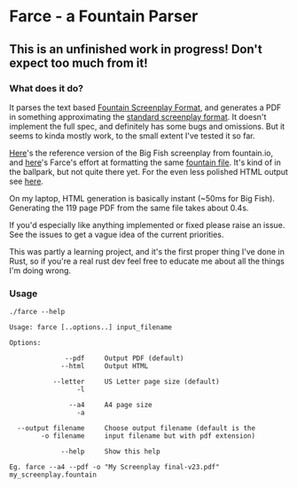 # Farce - a Fountain Parser

## This is an unfinished work in progress! Don't expect too much from it!

### What does it do?

It parses the text based [Fountain Screenplay Format](https://fountain.io/), and generates a PDF in something approximating the [standard screenplay format](https://www.nfi.edu/screenplay-format/). It doesn't implement the full spec, and definitely has some bugs and omissions. But it seems to kinda mostly work, to the small extent I've tested it so far.

[Here](https://fountain.io/_downloads/Big%20Fish.pdf)'s the reference version of the Big Fish screenplay from fountain.io, and [here](./samples/Big-Fish.pdf)'s Farce's effort at formatting the same [fountain file](https://fountain.io/_downloads/Big-Fish.fountain). It's kind of in the ballpark, but not quite there yet. For the even less polished HTML output see [here](./samples/Big-Fish.html).

On my laptop, HTML generation is basically instant (~50ms for Big Fish). Generating the 119 page PDF from the same file takes about 0.4s.

If you'd especially like anything implemented or fixed please raise an issue. See the issues to get a vague idea of the current priorities.

This was partly a learning project, and it's the first proper thing I've done in Rust, so if you're a real rust dev feel free to educate me about all the things I'm doing wrong.

### Usage

    ./farce --help
    
    Usage: farce [..options..] input_filename
    
    Options:
    
                  --pdf     Output PDF (default)
                 --html     Output HTML
    
               --letter     US Letter page size (default)
                     -l
    
                   --a4     A4 page size
                     -a
    
      --output filename     Choose output filename (default is the
            -o filename     input filename but with pdf extension)
    
                 --help     Show this help
    
    Eg. farce --a4 --pdf -o "My Screenplay final-v23.pdf" my_screenplay.fountain
